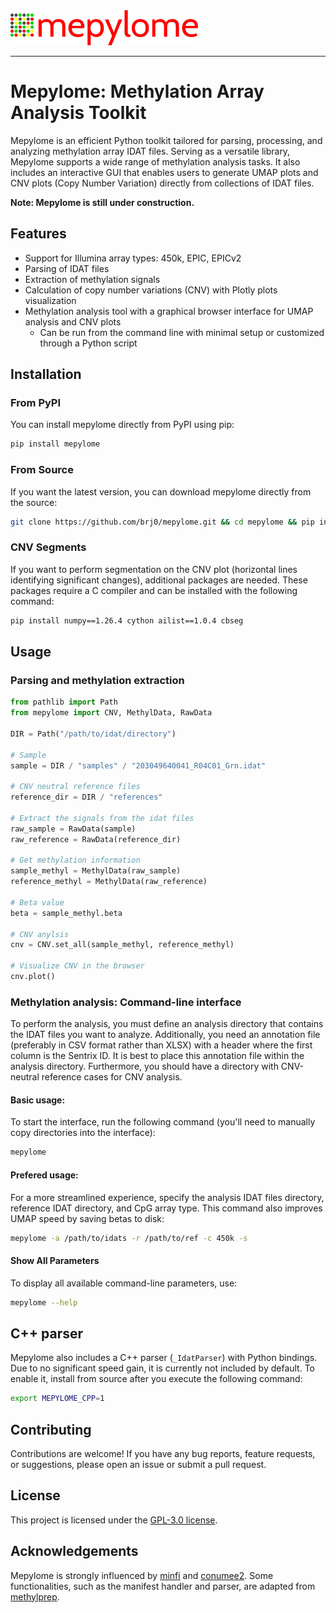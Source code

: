 <picture>
  <img alt="Mepylome Logo" src="https://raw.githubusercontent.com/brj0/mepylome/main/mepylome/data/assets/mepylome.svg" width="300">
</picture>

-----------------


# Mepylome: Methylation Array Analysis Toolkit


Mepylome is an efficient Python toolkit tailored for parsing, processing, and
analyzing methylation array IDAT files. Serving as a versatile library,
Mepylome supports a wide range of methylation analysis tasks. It also includes
an interactive GUI that enables users to generate UMAP plots and CNV plots
(Copy Number Variation) directly from collections of IDAT files.

**Note: Mepylome is still under construction.**


## Features

- Support for Illumina array types: 450k, EPIC, EPICv2
- Parsing of IDAT files
- Extraction of methylation signals
- Calculation of copy number variations (CNV) with Plotly plots visualization
- Methylation analysis tool with a graphical browser interface for UMAP analysis and CNV plots
  - Can be run from the command line with minimal setup or customized through a Python script


## Installation


### From PyPI

You can install mepylome directly from PyPI using pip:

```sh
pip install mepylome
```

### From Source

If you want the latest version, you can download mepylome directly from the source:

```sh
git clone https://github.com/brj0/mepylome.git && cd mepylome && pip install .
```


### CNV Segments

If you want to perform segmentation on the CNV plot (horizontal lines identifying significant changes), additional packages are needed. These packages require a C compiler and can be installed with the following command:


```sh
pip install numpy==1.26.4 cython ailist==1.0.4 cbseg
```


## Usage

### Parsing and methylation extraction


```python
from pathlib import Path
from mepylome import CNV, MethylData, RawData

DIR = Path("/path/to/idat/directory")

# Sample
sample = DIR / "samples" / "203049640041_R04C01_Grn.idat"

# CNV neutral reference files
reference_dir = DIR / "references"

# Extract the signals from the idat files
raw_sample = RawData(sample)
raw_reference = RawData(reference_dir)

# Get methylation information
sample_methyl = MethylData(raw_sample)
reference_methyl = MethylData(raw_reference)

# Beta value
beta = sample_methyl.beta

# CNV anylsis
cnv = CNV.set_all(sample_methyl, reference_methyl)

# Visualize CNV in the browser
cnv.plot()
```


### Methylation analysis: Command-line interface

To perform the analysis, you must define an analysis directory that contains the IDAT files you want to analyze. Additionally, you need an annotation file (preferably in CSV format rather than XLSX) with a header where the first column is the Sentrix ID. It is best to place this annotation file within the analysis directory. Furthermore, you should have a directory with CNV-neutral reference cases for CNV analysis.

#### Basic usage:

To start the interface, run the following command (you'll need to manually copy directories into the interface):

```sh
mepylome
```

#### Prefered usage:

For a more streamlined experience, specify the analysis IDAT files directory, reference IDAT directory, and CpG array type. This command also improves UMAP speed by saving betas to disk:

```sh
mepylome -a /path/to/idats -r /path/to/ref -c 450k -s
```

#### Show All Parameters
To display all available command-line parameters, use:

```sh
mepylome --help
```


## C++ parser
Mepylome also includes a C++ parser (`_IdatParser`) with Python bindings. Due to no significant speed gain, it is currently not included by default. To enable it, install from source after you execute the following command:


```sh
export MEPYLOME_CPP=1
```

## Contributing

Contributions are welcome! If you have any bug reports, feature requests, or suggestions, please open an issue or submit a pull request.


## License

This project is licensed under the [GPL-3.0 license](LICENSE).


## Acknowledgements

Mepylome is strongly influenced by [minfi](https://github.com/hansenlab/minfi) and [conumee2](https://github.com/hovestadtlab/conumee2). Some functionalities, such as the manifest handler and parser, are adapted from [methylprep](https://github.com/FoxoTech/methylprep).
